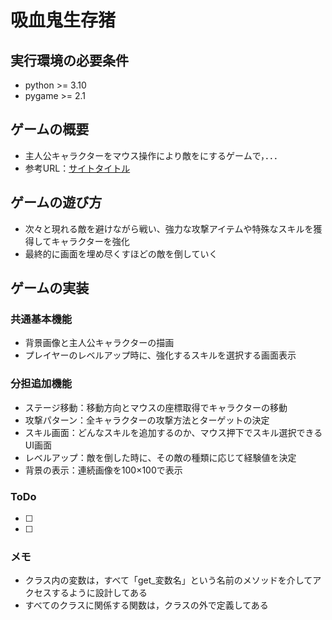 # 吸血鬼生存猪
## 実行環境の必要条件
* python >= 3.10
* pygame >= 2.1

## ゲームの概要
* 主人公キャラクターをマウス操作により敵をにするゲームで，．．．
* 参考URL：[サイトタイトル](https://www.〇〇.com/)

## ゲームの遊び方
* 次々と現れる敵を避けながら戦い、強力な攻撃アイテムや特殊なスキルを獲得してキャラクターを強化
* 最終的に画面を埋め尽くすほどの敵を倒していく

## ゲームの実装
### 共通基本機能
* 背景画像と主人公キャラクターの描画
* プレイヤーのレベルアップ時に、強化するスキルを選択する画面表示

### 分担追加機能
* ステージ移動：移動方向とマウスの座標取得でキャラクターの移動
* 攻撃パターン：全キャラクターの攻撃方法とターゲットの決定
* スキル画面：どんなスキルを追加するのか、マウス押下でスキル選択できるUI画面
* レベルアップ：敵を倒した時に、その敵の種類に応じて経験値を決定
* 背景の表示：連続画像を100×100で表示

### ToDo
- [ ] 
- [ ] 

### メモ
* クラス内の変数は，すべて「get_変数名」という名前のメソッドを介してアクセスするように設計してある
* すべてのクラスに関係する関数は，クラスの外で定義してある
